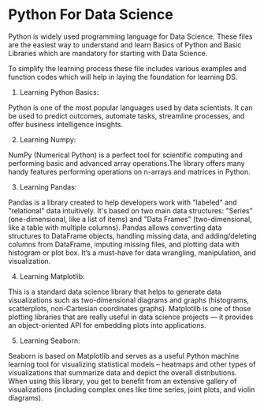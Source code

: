 # Python For Data Science

Python is widely used programming language for Data Science. These files are the easiest way to understand and learn Basics of Python and Basic Libraries which are mandatory for starting with Data Science.

To simplify the learning process these file includes various examples and function codes which will help in laying the foundation for learning DS.

1. Learning Python Basics: 

Python is one of the most popular languages used by data scientists. It can be used to predict outcomes, automate tasks, streamline processes, and offer business intelligence insights. 

2. Learning Numpy: 

NumPy (Numerical Python) is a perfect tool for scientific computing and performing basic and advanced array operations.The library offers many handy features performing operations on n-arrays and matrices in Python.

3. Learning Pandas: 

Pandas is a library created to help developers work with "labeled" and "relational" data intuitively. It's based on two main data structures: "Series" (one-dimensional, like a list of items) and "Data Frames" (two-dimensional, like a table with multiple columns). Pandas allows converting data structures to DataFrame objects, handling missing data, and adding/deleting columns from DataFrame, imputing missing files, and plotting data with histogram or plot box. It’s a must-have for data wrangling, manipulation, and visualization.

4. Learning Matplotlib: 

This is a standard data science library that helps to generate data visualizations such as two-dimensional diagrams and graphs (histograms, scatterplots, non-Cartesian coordinates graphs). Matplotlib is one of those plotting libraries that are really useful in data science projects — it  provides an object-oriented API for embedding plots into applications. 

5. Learning Seaborn: 

Seaborn is based on Matplotlib and serves as a useful Python machine learning tool for visualizing statistical models – heatmaps and other types of visualizations that summarize data and depict the overall distributions. When using this library, you get to benefit from an extensive gallery of visualizations (including complex ones like time series, joint plots, and violin diagrams).

